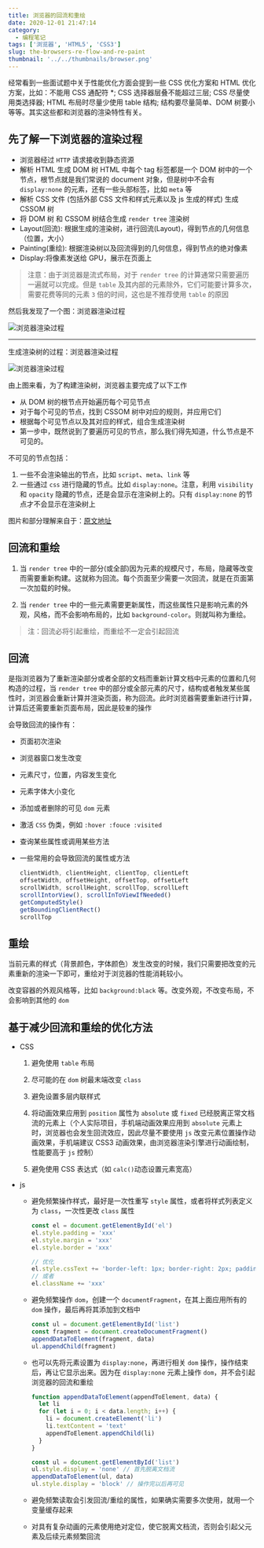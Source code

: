 ```yaml
---
title: 浏览器的回流和重绘
date: 2020-12-01 21:47:14
category:
  - 编程笔记
tags: ['浏览器', 'HTML5', 'CSS3']
slug: the-browsers-re-flow-and-re-paint
thumbnail: '../../thumbnails/browser.png'
---
```


经常看到一些面试题中关于性能优化方面会提到一些 CSS 优化方案和 HTML 优化方案，比如：不能用 CSS 通配符 \*; CSS 选择器层叠不能超过三层; CSS 尽量使用类选择器; HTML 布局时尽量少使用 table 结构; 结构要尽量简单、DOM 树要小等等。其实这些都和浏览器的渲染特性有关。

## 先了解一下浏览器的渲染过程

- 浏览器经过 `HTTP` 请求接收到静态资源
- 解析 HTML 生成 DOM 树
  HTML 中每个 tag 标签都是一个 DOM 树中的一个节点，根节点就是我们常说的 document 对象，但是树中不会有 `display:none` 的元素，还有一些头部标签，比如 `meta` 等
- 解析 CSS 文件 (包括外部 CSS 文件和样式元素以及 js 生成的样式) 生成 CSSOM 树
- 将 DOM 树 和 CSSOM 树结合生成 `render tree` 渲染树
- Layout(回流): 根据生成的渲染树，进行回流(Layout)，得到节点的几何信息（位置，大小）
- Painting(重绘): 根据渲染树以及回流得到的几何信息，得到节点的绝对像素
- Display:将像素发送给 GPU，展示在页面上

> 注意：由于浏览器是流式布局，对于 `render tree` 的计算通常只需要遍历一遍就可以完成。但是 `table` 及其内部的元素除外，它们可能要计算多次，需要花费等同的元素 `3` 倍的时间，这也是不推荐使用 `table` 的原因

然后我发现了一个图：浏览器渲染过程

![浏览器渲染过程](https://cdn.clearlywind.com/blog-images/images/浏览器渲染过程.png)

---

生成渲染树的过程：浏览器渲染过程

![浏览器渲染过程](https://cdn.clearlywind.com/blog-images/images/浏览器生成渲染树的过程.png)

由上图来看，为了构建渲染树，浏览器主要完成了以下工作

- 从 DOM 树的根节点开始遍历每个可见节点
- 对于每个可见的节点，找到 CSSOM 树中对应的规则，并应用它们
- 根据每个可见节点以及其对应的样式，组合生成渲染树
- 第一步中，既然说到了要遍历可见的节点，那么我们得先知道，什么节点是不可见的。

不可见的节点包括：

1. 一些不会渲染输出的节点，比如 `script`、`meta`、`link` 等
2. 一些通过 `css` 进行隐藏的节点。比如 `display:none`。注意，利用 `visibility` 和 `opacity` 隐藏的节点，还是会显示在渲染树上的。只有 `display:none` 的节点才不会显示在渲染树上

图片和部分理解来自于：[原文地址](https://segmentfault.com/a/1190000017506726)

## 回流和重绘

1. 当 `render tree` 中的一部分(或全部)因为元素的规模尺寸，布局，隐藏等改变而需要重新构建。这就称为回流。每个页面至少需要一次回流，就是在页面第一次加载的时候。

2. 当 `render tree` 中的一些元素需要更新属性，而这些属性只是影响元素的外观，风格，而不会影响布局的，比如 `background-color`。则就叫称为重绘。

> 注：回流必将引起重绘，而重绘不一定会引起回流

## 回流

是指浏览器为了重新渲染部分或者全部的文档而重新计算文档中元素的位置和几何构造的过程，当 `render tree` 中的部分或全部元素的尺寸，结构或者触发某些属性时，浏览器会重新计算并渲染页面，称为回流。此时浏览器需要重新进行计算，计算后还需要重新页面布局，因此是较`重`的操作

会导致回流的操作有：

- 页面初次渲染
- 浏览器窗口发生改变
- 元素尺寸，位置，内容发生变化
- 元素字体大小变化
- 添加或者删除的可见 `dom` 元素
- 激活 `CSS` 伪类，例如 `:hover :fouce :visited`
- 查询某些属性或调用某些方法
- 一些常用的会导致回流的属性或方法

  ```js
  clientWidth, clientHeight, clientTop, clientLeft
  offsetWidth, offsetHeight, offsetTop, offsetLeft
  scrollWidth, scrollHeight, scrollTop, scrollLeft
  scrollIntorView(), scrollInToViewIfNeeded()
  getComputedStyle()
  getBoundingClientRect()
  scrollTop
  ```

## 重绘

当前元素的样式（背景颜色，字体颜色）发生改变的时候，我们只需要把改变的元素重新的渲染一下即可，重绘对于浏览器的性能消耗较小。

改变容器的外观风格等，比如 `background:black` 等。改变外观，不改变布局，不会影响到其他的 `dom`

## 基于减少回流和重绘的优化方法

- CSS

  1. 避免使用 `table` 布局

  2. 尽可能的在 `dom` 树最末端改变 `class`

  3. 避免设置多层内联样式

  4. 将动画效果应用到 `position` 属性为 `absolute` 或 `fixed` 已经脱离正常文档流的元素上（个人实际项目，手机端动画效果应用到 `absolute` 元素上时，浏览器也会发生回流效应，因此尽量不要使用 `js` 改变元素位置操作动画效果，手机端建议 CSS3 动画效果，由浏览器渲染引擎进行动画绘制，性能要高于 `js` 控制）

  5. 避免使用 CSS 表达式（如 `calc()`动态设置元素宽高）

- js

  - 避免频繁操作样式，最好是一次性重写 `style` 属性，或者将样式列表定义为 `class`，一次性更改 `class` 属性

    ```js
    const el = document.getElementById('el')
    el.style.padding = 'xxx'
    el.style.margin = 'xxx'
    el.style.border = 'xxx'

    // 优化
    el.style.cssText += 'border-left: 1px; border-right: 2px; padding: 5px;'
    // 或者
    el.className += 'xxx'
    ```

  - 避免频繁操作 `dom`，创建一个 `documentFragment`，在其上面应用所有的 `dom` 操作，最后再将其添加到文档中

    ```js
    const ul = document.getElementById('list')
    const fragment = document.createDocumentFragment()
    appendDataToElement(fragment, data)
    ul.appendChild(fragment)
    ```

  - 也可以先将元素设置为 `display:none`，再进行相关 `dom` 操作，操作结束后，再让它显示出来。因为在 `display:none` 元素上操作 `dom`，并不会引起浏览器的回流和重绘

    ```js
    function appendDataToElement(appendToElement, data) {
      let li
      for (let i = 0; i < data.length; i++) {
        li = document.createElement('li')
        li.textContent = 'text'
        appendToElement.appendChild(li)
      }
    }

    const ul = document.getElementById('list')
    ul.style.display = 'none' // 首先脱离文档流
    appendDataToElement(ul, data)
    ul.style.display = 'block' // 操作完以后再可见
    ```

  - 避免频繁读取会引发回流/重绘的属性，如果确实需要多次使用，就用一个变量缓存起来

  - 对具有复杂动画的元素使用绝对定位，使它脱离文档流，否则会引起父元素及后续元素频繁回流
